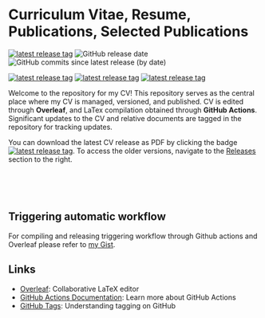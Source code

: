 # Curriculum Vitae, Resume, Publications, Selected Publications


[![latest release tag](https://img.shields.io/github/v/tag/cvinegoni/mycv?label=download%20resume%20pdf)](https://github.com/cvinegoni/mycv/releases/latest/download/Resume.pdf)
![GitHub release date](https://img.shields.io/github/release-date/cvinegoni/mycv)
![GitHub commits since latest release (by date)](https://img.shields.io/github/commits-since/cvinegoni/mycv/latest)

[![latest release tag](https://img.shields.io/github/v/tag/cvinegoni/mycv?label=download%20cv%20pdf)](https://github.com/cvinegoni/mycv/releases/latest/download/CurriculumVitae.pdf)
[![latest release tag](https://img.shields.io/github/v/tag/cvinegoni/mycv?label=download%20publications%20pdf)](https://github.com/cvinegoni/mycv/releases/latest/download/Publications.pdf)
[![latest release tag](https://img.shields.io/github/v/tag/cvinegoni/mycv?label=download%20selected%20publications%20pdf)](https://github.com/cvinegoni/mycv/releases/latest/download/SelectedPublications.pdf)


Welcome to the repository for my CV! This repository serves as the central place where my CV is managed, versioned, and published. CV is edited through **Overleaf**, and LaTex compilation obtained through  **GitHub Actions**.
Significant updates to the CV and relative documents are tagged in the repository for tracking updates. 


You can download the latest CV release as PDF by clicking the badge 
[![latest release tag](https://img.shields.io/github/v/tag/cvinegoni/mycv?label=download%20cv%20pdf)](https://github.com/cvinegoni/mycv/releases/latest/download/CurriculumVitae.pdf). To access the older versions, navigate to the [Releases](https://github.com/cvinegoni/mycv/releases) section to the right.

<br>
<br>
<br>

## Triggering automatic workflow


For compiling and releasing triggering workflow through Github actions and Overleaf please refer to [my Gist](https://gist.github.com/vinegoni/8397e18199c0c50f2a8f5ec67200c8e3).


## Links
- [Overleaf](https://www.overleaf.com/): Collaborative LaTeX editor
- [GitHub Actions Documentation](https://docs.github.com/en/actions): Learn more about GitHub Actions
- [GitHub Tags](https://docs.github.com/en/repositories/releasing-projects-on-github): Understanding tagging on GitHub
